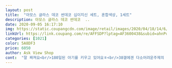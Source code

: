 ```yaml
---
layout: post 
title:  "아모스 글라스 데코 썬데코 십이지신 세트, 혼합색상, 1세트" 
description: 아모스 글라스 데코 썬데코  ..
date: 2020-09-05 16:17:10 
img: https://static.coupangcdn.com/image/retail/images/2020/04/18/14/6/bd2e1b8b-38fe-4f18-bdca-9592f67f1c27.jpg 
linkUrl: https://link.coupang.com/re/AFFSDP?lptag=AF3600438&subid=ahnPublicAsk&pageKey=1488175370&itemId=2554916738&vendorItemId=70547443070&traceid=V0-113-0c39ea0f6facfbde 
categories: [1021] 
color: 5A8DF3 
price: 6050 
author: Ask View Shop 
cont:  "잘 짜져요<br/>180일된 아기를 키우고 있어요ㅎ<br/>38갤에겐 다소어려운주제의 대화였지만<br/>6색 들어간 것은 양이 많아서 그런지 힘들게 짰는데, 10색이 들어간 것은 양이 좀 적은 대신에 쉽게 잘 짜져서 아이가 좋아합니다<br/>가족들 띠소기니도하면서 12간재ㅣ대해 얘기해줬어요<br/>구매하시는데 도움이 되셨음 좋겠어요ㅎ<br/>그런면에서 아이들 상상력을 키워줄수있는 제품인거 같아요!<br/>그런후 가족띠별로 맞춰서 만들고 좋아했어요<br/>그리고 굳는데 시간이 좀 걸려서 아이들이 참을성(?)을 길러줄수도 있을거같아요ㅎ<br/>글도환기시키면 금방빠지네요<br/>나중에 아기가 두돌정도되면 같이 하는 재미도 쏠쏠할거같아요ㅎ<br/>냄새도 전혀 나지않고 굳으면 색이 더예뻐집니다!<br/>다시 구매하고 싶은데, 로켓배송이 아니어서 비싸졌네요<br/>로켓배송이라 저렴하게 잘 샀어요<br/>방에서하면 냄새는 나요<br/>살짝 불편한 점은 반짝이가 들어간 몇가지 색상이 일반 색상하고 느낌이 달라서 주의하시면 될거 같아요ㅎ<br/>색은 전혀 부족하지 않고 편견을 갖지 않고 자신의 상상과 생각으로 하시면 더 재밌는거 같아요!<br/>색이 많아서 구매했어요<br/>손에묻어도 물디슈를 닦으면바로 닦입니다<br/>아가도 자연빛에 반짝이니 좋아하고 눈에 부담도 없는거 같아 만족스러워요ㅎ<br/>아기가 조명이나 반짝반짝 빛나는 물건을 좋아해서 티비나 거울을 예쁘게 꾸며줄까 생각하다가 주문했어요<br/>아이랑 동물이름 맞추면서 얘기부터하고<br/>아직은 다양한색을 섞어서못하지만<br/>요즘 밖에도못나가는데<br/>이걸로 1시간은 혼자서 충분히놀아요<br/>지난번에 다른 제품을 해봐서 그런지 좀 더 다양하게 표현이 가능하더라고요ㅎ<br/>혹시라도 한번 했더라도 맘에 안들면 굳고 난뒤에 살살 벗겨주시면 떨어져요ㅎ<br/>혼자힘으로 짜서하는게 재미있나봐요<br/>" 
---
```

